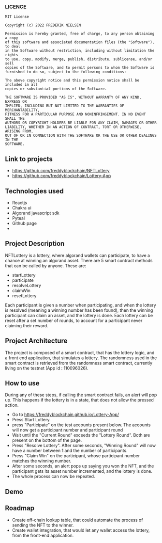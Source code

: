 ### LICENCE

```
MIT License

Copyright (c) 2022 FREDERIK NIELSEN

Permission is hereby granted, free of charge, to any person obtaining a copy
of this software and associated documentation files (the "Software"), to deal
in the Software without restriction, including without limitation the rights
to use, copy, modify, merge, publish, distribute, sublicense, and/or sell
copies of the Software, and to permit persons to whom the Software is
furnished to do so, subject to the following conditions:

The above copyright notice and this permission notice shall be included in all
copies or substantial portions of the Software.

THE SOFTWARE IS PROVIDED "AS IS", WITHOUT WARRANTY OF ANY KIND, EXPRESS OR
IMPLIED, INCLUDING BUT NOT LIMITED TO THE WARRANTIES OF MERCHANTABILITY,
FITNESS FOR A PARTICULAR PURPOSE AND NONINFRINGEMENT. IN NO EVENT SHALL THE
AUTHORS OR COPYRIGHT HOLDERS BE LIABLE FOR ANY CLAIM, DAMAGES OR OTHER
LIABILITY, WHETHER IN AN ACTION OF CONTRACT, TORT OR OTHERWISE, ARISING FROM,
OUT OF OR IN CONNECTION WITH THE SOFTWARE OR THE USE OR OTHER DEALINGS IN THE
SOFTWARE.
```

## Link to projects

- https://github.com/freddyblockchain/NFTLottery
- https://github.com/freddyblockchain/Lottery-App

## Technologies used

- Reactjs
- Chakra ui
- Algorand javascript sdk
- Pyteal
- Github page
-

## Project Description

NFTLottery is a lottery, where algorand wallets can participate, to have a chance at winning an algorand asset.
There are 5 smart contract methods that can be called by anyone. These are:

- startLottery
- participate
- resolveLottery
- claimWin
- resetLottery

Each participant is given a number when participating, and when the lottery is resolved (meaning a winning number has been found), then the winning participant can claim an asset, and the lottery is done.
Each lottery can be reset after a set number of rounds, to account for a participant never claiming their reward.

## Project Architecture

The project is composed of a smart contract, that has the lottery logic, and a front end application, that simulates
a lottery. The randomness used in the smart contract is retrieved from the randomness smart contract, currently living
on the testnet (App id : 110096026).

## How to use

During any of these steps, if calling the smart contract fails, an alert will pop up.
This happens if the lottery is in a state, that does not allow the pressed action.

- Go to https://freddyblockchain.github.io/Lottery-App/
- Press Start Lottery.
- press "Participate" on the test accounts present below. The accounts will now get a participant number and participant round
- Wait until the "Current Round" exceeds the "Lottery Round". Both are present on the bottom of the page.
- Press "Resolve Lottery". After some seconds, "Winning Round" will now have a number between 1 and the number of participants.
- Press "Claim Win" on the participant, whose participant number matches the winning number.
- After some seconds, an alert pops up saying you won the NFT, and the participant gets its asset number incremented, and the lottery is done.
- The whole process can now be repeated.

## Demo

## Roadmap

- Create off-chain lookup table, that could automate the process of sending the NFT to the winner.
- Create wallet integration, that would let any wallet access the lottery, from the front-end application.
